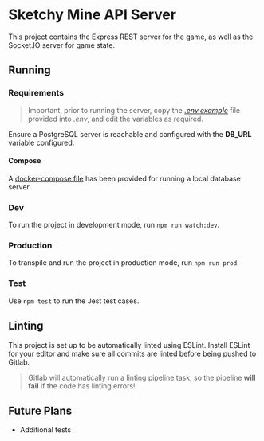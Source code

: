 # Sketchy Mine API Server

This project contains the Express REST server for the game, as well as the Socket.IO server for game state.

## Running

### Requirements

> Important, prior to running the server, copy the [_.env.example_](./.env.example) file provided into _.env_, and edit the variables as required.

Ensure a PostgreSQL server is reachable and configured with the **DB_URL** variable configured.

#### Compose

A [docker-compose file](./docker-compose.yml) has been provided for running a local database server.

### Dev

To run the project in development mode, run `npm run watch:dev`.

### Production

To transpile and run the project in production mode, run `npm run prod`.

### Test

Use `npm test` to run the Jest test cases.

## Linting

This project is set up to be automatically linted using ESLint. Install ESLint for your editor and make sure all commits are linted before being pushed to Gitlab.

> Gitlab will automatically run a linting pipeline task, so the pipeline **will fail** if the code has linting errors!

## Future Plans

- Additional tests
